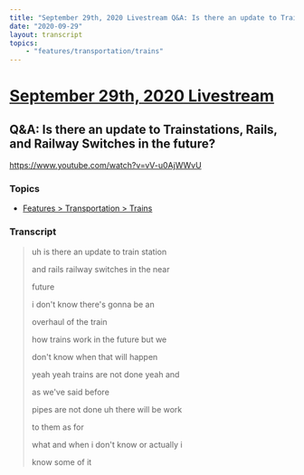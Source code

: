 ```yaml
---
title: "September 29th, 2020 Livestream Q&A: Is there an update to Trainstations, Rails, and Railway Switches in the future?"
date: "2020-09-29"
layout: transcript
topics:
    - "features/transportation/trains"
---
```

# [September 29th, 2020 Livestream](../2020-09-29.md)
## Q&A: Is there an update to Trainstations, Rails, and Railway Switches in the future?
https://www.youtube.com/watch?v=vV-u0AjWWvU

### Topics
* [Features > Transportation > Trains](../topics/features/transportation/trains.md)

### Transcript

> uh is there an update to train station
>
> and rails railway switches in the near
>
> future
>
> i don't know there's gonna be an
>
> overhaul of the train
>
> how trains work in the future but we
>
> don't know when that will happen
>
> yeah yeah trains are not done yeah and
>
> as we've said before
>
> pipes are not done uh there will be work
>
> to them as for
>
> what and when i don't know or actually i
>
> know some of it
